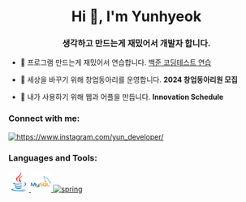 <h1 align="center">Hi 👋, I'm Yunhyeok</h1>
<h3 align="center">생각하고 만드는게 재밌어서 개발자 합니다.</h3>

- 🌱 프로그램 만드는게 재밌어서 연습합니다. [백준 코딩테스트 연습](https://www.acmicpc.net/user/djbyh645047)

- 💬 세상을 바꾸기 위해 창업동아리를 운영합니다. **2024 창업동아리원 모집**

- 📝 내가 사용하기 위해 웹과 어플을 만듭니다. **Innovation Schedule**

<h3 align="left">Connect with me:</h3>
<p align="left">
<a href="https://instagram.com/https://www.instagram.com/yun_developer/" target="blank"><img align="center" src="https://raw.githubusercontent.com/rahuldkjain/github-profile-readme-generator/master/src/images/icons/Social/instagram.svg" alt="https://www.instagram.com/yun_developer/" height="30" width="40" /></a>
</p>

<h3 align="left">Languages and Tools:</h3>
<p align="left"> <a href="https://www.java.com" target="_blank" rel="noreferrer"> <img src="https://raw.githubusercontent.com/devicons/devicon/master/icons/java/java-original.svg" alt="java" width="40" height="40"/> </a> <a href="https://www.mysql.com/" target="_blank" rel="noreferrer"> <img src="https://raw.githubusercontent.com/devicons/devicon/master/icons/mysql/mysql-original-wordmark.svg" alt="mysql" width="40" height="40"/> </a> <a href="https://spring.io/" target="_blank" rel="noreferrer"> <img src="https://www.vectorlogo.zone/logos/springio/springio-icon.svg" alt="spring" width="40" height="40"/> </a> </p>
